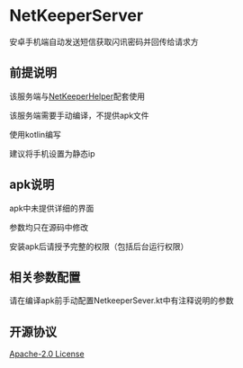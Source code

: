 # NetKeeperServer
安卓手机端自动发送短信获取闪讯密码并回传给请求方

## 前提说明

该服务端与[NetKeeperHelper](https://github.com/BeckXuan/NetKeeperHelper)配套使用

该服务端需要手动编译，不提供apk文件

使用kotlin编写

建议将手机设置为静态ip

## apk说明

apk中未提供详细的界面

参数均只在源码中修改

安装apk后请授予完整的权限（包括后台运行权限）

## 相关参数配置

请在编译apk前手动配置NetkeeperSever.kt中有注释说明的参数

## 开源协议

[Apache-2.0 License](https://github.com/BeckXuan/NetKeeperServer/blob/main/LICENSE)


